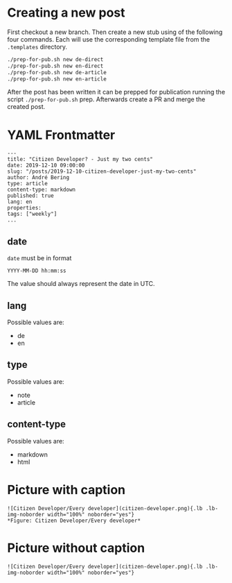 # Creating a new post

First checkout a new branch. Then create a new stub using of the following four commands. Each will use the corresponding template file from the `.templates` directory.

```bash
./prep-for-pub.sh new de-direct
./prep-for-pub.sh new en-direct
./prep-for-pub.sh new de-article
./prep-for-pub.sh new en-article
```

After the post has been written it can be prepped for publication running the script `./prep-for-pub.sh` prep. Afterwards create a PR and merge the created post.

# YAML Frontmatter

    ---
    title: "Citizen Developer? - Just my two cents"
    date: 2019-12-10 09:00:00
    slug: "/posts/2019-12-10-citizen-developer-just-my-two-cents"
    author: André Bering
    type: article
    content-type: markdown
    published: true
    lang: en
    properties:
    tags: ["weekly"]
    ...

## date

`date` must be in format

    YYYY-MM-DD hh:mm:ss

The value should always represent the date in UTC.

## lang

Possible values are:
* de
* en

## type

Possible values are:
* note
* article

## content-type

Possible values are:
* markdown
* html



# Picture with caption

    ![Citizen Developer/Every developer](citizen-developer.png){.lb .lb-img-noborder width="100%" noborder="yes"}
    *Figure: Citizen Developer/Every developer*

# Picture without caption

    ![Citizen Developer/Every developer](citizen-developer.png){.lb .lb-img-noborder width="100%" noborder="yes"}


